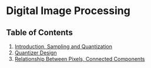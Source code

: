 # Digital Image Processing

## Table of Contents

1. [Introduction, Sampling and Quantization](https://hackmd.io/@upqiNexgTTeDKZfa7zKRIw/Skh8dzto8)
2. [Quantizer Design](https://hackmd.io/@upqiNexgTTeDKZfa7zKRIw/HJY2p-f28)
3. [Relationship Between Pixels, Connected Components](https://hackmd.io/@upqiNexgTTeDKZfa7zKRIw/SkwkowXnI)
